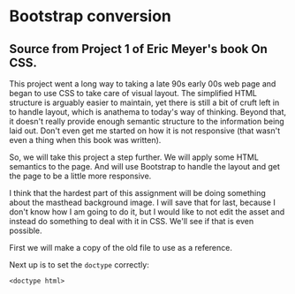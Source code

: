 # Bootstrap conversion

## Source from Project 1 of Eric Meyer's book On CSS.

This project went a long way to taking a late 90s early 00s web page and began to use CSS to take care of visual layout. The simplified HTML structure is arguably easier to maintain, yet there is still a bit of cruft left in to handle layout, which is anathema to today's way of thinking. Beyond that, it doesn't really provide enough semantic structure to the information being laid out. Don't even get me started on how it is not responsive (that wasn't even a thing when this book was written).

So, we will take this project a step further.  We will apply some HTML semantics to the page.  And will use Bootstrap to handle the layout and get the page to be a little more responsive.

I think that the hardest part of this assignment will be doing something about the masthead background image.  I will save that for last, because I don't know how I am going to do it, but I would like to not edit the asset and instead do something to deal with it in CSS.  We'll see if that is even possible.

First we will make a copy of the old file to use as a reference.

Next up is to set the `doctype` correctly:

```
<doctype html>
```